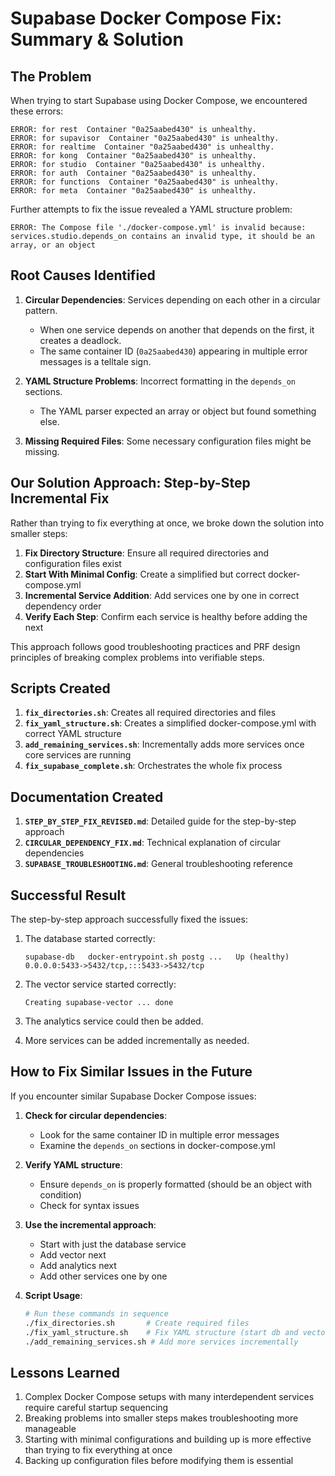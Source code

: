 # Supabase Docker Compose Fix: Summary & Solution

## The Problem

When trying to start Supabase using Docker Compose, we encountered these errors:

```
ERROR: for rest  Container "0a25aabed430" is unhealthy.
ERROR: for supavisor  Container "0a25aabed430" is unhealthy.
ERROR: for realtime  Container "0a25aabed430" is unhealthy.
ERROR: for kong  Container "0a25aabed430" is unhealthy.
ERROR: for studio  Container "0a25aabed430" is unhealthy.
ERROR: for auth  Container "0a25aabed430" is unhealthy.
ERROR: for functions  Container "0a25aabed430" is unhealthy.
ERROR: for meta  Container "0a25aabed430" is unhealthy.
```

Further attempts to fix the issue revealed a YAML structure problem:

```
ERROR: The Compose file './docker-compose.yml' is invalid because:
services.studio.depends_on contains an invalid type, it should be an array, or an object
```

## Root Causes Identified

1. **Circular Dependencies**: Services depending on each other in a circular pattern.
   - When one service depends on another that depends on the first, it creates a deadlock.
   - The same container ID (`0a25aabed430`) appearing in multiple error messages is a telltale sign.

2. **YAML Structure Problems**: Incorrect formatting in the `depends_on` sections.
   - The YAML parser expected an array or object but found something else.

3. **Missing Required Files**: Some necessary configuration files might be missing.

## Our Solution Approach: Step-by-Step Incremental Fix

Rather than trying to fix everything at once, we broke down the solution into smaller steps:

1. **Fix Directory Structure**: Ensure all required directories and configuration files exist
2. **Start With Minimal Config**: Create a simplified but correct docker-compose.yml
3. **Incremental Service Addition**: Add services one by one in correct dependency order
4. **Verify Each Step**: Confirm each service is healthy before adding the next

This approach follows good troubleshooting practices and PRF design principles of breaking complex problems into verifiable steps.

## Scripts Created

1. **`fix_directories.sh`**: Creates all required directories and files
2. **`fix_yaml_structure.sh`**: Creates a simplified docker-compose.yml with correct YAML structure
3. **`add_remaining_services.sh`**: Incrementally adds more services once core services are running
4. **`fix_supabase_complete.sh`**: Orchestrates the whole fix process

## Documentation Created

1. **`STEP_BY_STEP_FIX_REVISED.md`**: Detailed guide for the step-by-step approach
2. **`CIRCULAR_DEPENDENCY_FIX.md`**: Technical explanation of circular dependencies
3. **`SUPABASE_TROUBLESHOOTING.md`**: General troubleshooting reference

## Successful Result

The step-by-step approach successfully fixed the issues:

1. The database started correctly:
   ```
   supabase-db   docker-entrypoint.sh postg ...   Up (healthy)   0.0.0.0:5433->5432/tcp,:::5433->5432/tcp
   ```

2. The vector service started correctly:
   ```
   Creating supabase-vector ... done
   ```

3. The analytics service could then be added.

4. More services can be added incrementally as needed.

## How to Fix Similar Issues in the Future

If you encounter similar Supabase Docker Compose issues:

1. **Check for circular dependencies**:
   - Look for the same container ID in multiple error messages
   - Examine the `depends_on` sections in docker-compose.yml

2. **Verify YAML structure**:
   - Ensure `depends_on` is properly formatted (should be an object with condition)
   - Check for syntax issues

3. **Use the incremental approach**:
   - Start with just the database service
   - Add vector next
   - Add analytics next
   - Add other services one by one

4. **Script Usage**:
   ```bash
   # Run these commands in sequence
   ./fix_directories.sh       # Create required files
   ./fix_yaml_structure.sh    # Fix YAML structure (start db and vector)
   ./add_remaining_services.sh # Add more services incrementally
   ```

## Lessons Learned

1. Complex Docker Compose setups with many interdependent services require careful startup sequencing
2. Breaking problems into smaller steps makes troubleshooting more manageable
3. Starting with minimal configurations and building up is more effective than trying to fix everything at once
4. Backing up configuration files before modifying them is essential
